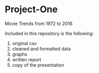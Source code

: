 # Project-One

Movie Trends from 1972 to 2016

Included in this repository is the following:
1. original csv
2. cleaned and formatted data
3. graphs
4. written report
5. copy of the presentation